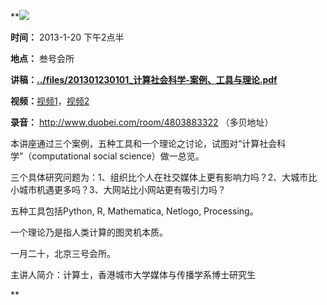 **![](http://www.swarma.org/files/201301081219_f.png)

**时间：** 2013-1-20 下午2点半

**地点：** 叁号会所

**讲稿：[../files/201301230101_计算社会科学-案例、工具与理论.pdf](http://www.swarma.org/swarma/download.php?id=597)**

**视频：**[视频1](http://v.youku.com/v_show/id_XNTI2NTYyMzQ4.html)，[视频2](http://v.youku.com/v_show/id_XNTI2NTk3NzA0.html)

**录音：** <http://www.duobei.com/room/4803883322> （多贝地址）

  

本讲座通过三个案例，五种工具和一个理论之讨论，试图对“计算社会科学”（computational social science）做一总览。

三个具体研究问题为：1、组织比个人在社交媒体上更有影响力吗？2、大城市比小城市机遇更多吗？3、大网站比小网站更有吸引力吗？

五种工具包括Python, R, Mathematica, Netlogo, Processing。

一个理论乃是指人类计算的图灵机本质。

一月二十，北京三号会所。

  

主讲人简介：计算士，香港城市大学媒体与传播学系博士研究生

**


